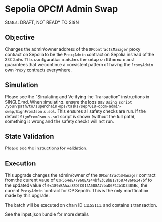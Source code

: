 # Sepolia OPCM Admin Swap

Status: DRAFT, NOT READY TO SIGN

## Objective

Changes the admin/owner address of the `OPContractsManager` proxy contract on Sepolia to be the
`ProxyAdmin` contract on Sepolia instead of the 2/2 Safe. This configuration matches the setup on
Ethereum and guarantees that we continue a consistent pattern of having the `ProxyAdmin` own
`Proxy` contracts everywhere.

## Simulation

Please see the "Simulating and Verifying the Transaction" instructions in [SINGLE.md](../../../SINGLE.md).
When simulating, ensure the logs say `Using script /your/path/to/superchain-ops/tasks/sep/018-opcm-admin-swap/SignFromJson.s.sol`.
This ensures all safety checks are run. If the default `SignFromJson.s.sol` script is shown (without the full path), something is wrong and the safety checks will not run.

## State Validation

Please see the instructions for [validation](./VALIDATION.md).

## Execution

This upgrade changes the admin/owner of the `OPContractsManager` contract from the current value of
`0xF564eEA7960EA244bfEbCBbB17858748606147bf` to the updated value of
`0x189aBAAaa82DfC015A588A7dbaD6F13b1D3485Bc`, the current `ProxyAdmin` contract for OP Sepolia.
This is the only modification made by this upgrade.

The batch will be executed on chain ID `11155111`, and contains `1` transaction.

See the input.json bundle for more details.
